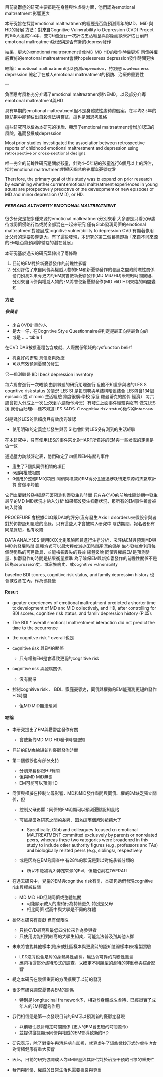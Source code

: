 目前憂鬱症的研究主要都是在身體與性虐待方面，他們認為emotional maltreatment 影響更大

本研究旨在探討emotional maltreatment的經歷是否能預測青年的MD、MiD 與HD的發展
方法：對來自Cognitive Vulnerability to Depression (CVD) Project 的165人追蹤2.5年、並每6週進行一次評估生活經歷與診斷面談來評估目前的emotional maltreatment狀況與是否有新的depress發作

結果：更大的emotional maltreatment會使MD MiD HD的發作時間更短
同儕與權威實施的emotional maltreatment會使hopelessness depression發作時間更快

結論：emotional maltreatment可以預測depression，特別是hopelessness depression
確定了在成人emotional maltreatment的預防、治療的重要性


--

負面思考風格充分介導了emotional maltreatment與NEMD，以及部分介導emotional maltreatment與HD

具有早期的emotional maltreatment但不是身體或性虐待的個案，在平均2.5年的隨訪期中能預估出自殺想法與嘗試，這也是因思考風格

這些研究可以做為本研究的後盾，顯示了emotional maltreatment會增加認知的風險，進而發展成depression

Most prior studies investigated the association between retrospective reports of childhood emotional maltreatment and depression using retrospective or cross-sectional designs

唯一完全的前瞻性研究是關於孩童，針對4~5年級的孩童進行6個月以上的評估，探討emotional maltreatment對歸因風格的影響與憂鬱症狀

Therefore, the primary goal of this study was to expand on prior research by examining whether current emotional maltreatment experiences in young adults are prospectively predictive of the development of new episodes of MD and minor depression (MiD), or HD.


##### PEER AND AUTHORITY EMOTIONAL MALTREATMENT
很少研究是把多種來源的emotional maltreatment分別來看
大多都是只看父母虐待或同儕侵略行為或將全部混在一起來研究
僅有Gibb發現同儕的emotional maltreatment對發展成cognitive vulnerability to depression CVD 有顯著作用比父母的還要影響更大，有了這些發現，本研究的第二個目標即為「來自不同來源的EM是否能預測抑鬱症的潛在發展」

本研究基於過去的研究延伸出了兩條路
1. 目前的EM對於新憂鬱發作的前瞻性影響
2. 分別評估了來自同儕與權威人物的EM和新憂鬱發作的發展之間的前瞻性關係
他們預測如果有更大的EM將會使新憂鬱發作(MD MiD HD)來臨的時間變短、
分別來自同儕與權威人物的EM將會使新憂鬱發作(MD MiD HD)來臨的時間變短 


#### 方法
##### 參與者
- 來自CVD計畫的人
- 是大一仔，在Cognitive Style Questionnaire被判定是最正向與最負向的
- 或是 
.....
table 1


在CVD DAS被擴產程包含成就、人際關係領域的dysfunction belief
- 有良好的表現 具信度與效度
- 可以有效預測憂鬱的發生

另一個測驗是 BDI beck depression inventory

每六周會進行一次晤談 
由訓練過的研究助理進行 但他不知道參與者的LES SI cognitive risk status 的情況 
LES SI 是把問卷與半結構晤談結合 
LES包含134個episodic 或 chronic 生活經驗 跨度很廣(學校 家庭 羅曼蒂克的關係 經濟）
每六周會把人分成上一次(上次到六周後他今天）有發生上面事件經驗與沒有 
做完LES後 就會由助理(一樣不知道LES SADS-C cognitive risk status)做SI的interview

SI是對於LES的信賴度與有效度的確認
- 使用明確的定義症狀發生與否
SI也會針對LES沒有測到的生活經驗

在本研究中，只有使用LES的事件來比對HART所描述的EM與一些狀況的定義是否一致

通過壓力訪談評定表，她們確定了四個與EM有關的事件
- 產生了7個與同儕相關的項目
- 5個與權威相關
- 9個用於整體EM的項目
同儕與權威的EM得分是通過涉及特定來源的天數來計算
會做平均值

它們主要對於EM經歷可否預測抑鬱發生的時間 只有在CVD的前瞻性隨訪期中發生最早的MD MID狀況才納入分析
如果都沒發生抑鬱狀況，那所有的EM事件都會被納入討論

PROCEFURE
會根據CSQ跟DAS的評分(沒有發生 Axis I disorders)來假設參與者對於抑鬱認知風險的高低，只有這些人才會被納入研究中
隨訪期間，報名者都有同意實驗，也有收錢

DATA ANALYSES
使用COX比例風險回歸進行生存分析，來評估EM與預測MD與MID的發展時間
這種方式可以最大程度減少因時間產深的偏差
生存發攜會利用每個時間點的可用數具、並能檢視丟失的數據
總體來說 同儕與權威EM是預測變量、抑鬱發作的時間是結果衡量標準
為了確保EM與新抑鬱發作的前瞻性關係不是因為depression史、或家族病史、或cognitive vulnerability

baseline BDI scores, cognitive risk status, and family depression history 也會被包含在內，作為協變量
#### Result
- greater experiences of emotional maltreatment predicted a shorter time to development of MD and MiD collectively, and HD, after controlling for BDI scores, cognitive risk status, and family depression history (P.05).
- The BDI * overall emotional maltreatment interaction did not predict the time to the occurrence
- the cognitive risk * overall 也是
- cognitive risk 與EM的關係
	- 只有權勢EM是會導致更高的cognitive risk
- cognitive risk 與發病關係
	- 沒有關係

- 控制cognitive risk 、 BDI、家庭憂鬱史，同儕與權勢的EM能預測更短的發作HD時間
	- 但MD MiD無法預測

#### 結論
- 本研究提出了EM與憂鬱症發作有關
	- 會使新的MD MiD HD發作時間更短
- 目前的EM會縮短新的憂鬱發作時間

- 第二個假設也有部分支持
	- 分別來看都跟HD有關
	- 但與MD MiD無關
	- EM可能可以預測HD
- 同儕與權威在控制父母影響、MD和MiD發作時間與同儕、權威EM缺乏獨立關係，但
	- 控制父母影響：同儕的EM明顯可以預測憂鬱認知風格
	- 可能是因為研究之間的差異，因為這兩個類別被擴大了
		-   Specifically, Gibb and colleagues focused on emotional MALTREATMENT committed exclusively by parents or nonrelated peers, whereas these two categories were broadened in this study to include other authority figures (e.g., professors and TAs) and biologically related peers (e.g., siblings), respectively

	- 或是因為在EM的調查中 有28%的狀況是難以對施暴者分類的
		- 所以不能被納入特定來源的EM，但能包刮在OVERALL
- 在過去研究中，兒童的EM與cognitive risk有關，本研究她們發現cognitive risk與權威有關
	- MD MiD HD但與同儕或整體無關
		- 可能顯示成人的虐待行為持續更久 特別是父母
		- 相比同儕 從高中與大學是不同的群體
- 雖然本研究有貢獻 但有侷限性
	- 只挑CVD最高與最低四分位來作為參與者
	- 只使用功能相對較高的大學生組成，可能無法普及到其他人群
- 未來將會對其他樣本(臨床或社區樣本與更廣泛的認知脆弱樣本)來複製實驗
	- LES沒有包含足夠的身體與性虐待，無法做可靠的前瞻性測量
	- 應包括這部分虐待形式的調查，以確定不同類型的虐待的非重疊與綜合影響
- 總之本研究在幾個重要的方面擴展了以前的發現
- 很少有研究調查憂鬱與EM的關係
	- 特別是 longitudinal framework下，相對於身體或性虐待、已經證實了成年人的EM經歷的作用
- 我們相信這是第一次發現目前的EM可以預測新的憂鬱症發現
	- 以前瞻性設計確定時間關係 (更大的EM會更短的時間發作)
	- 並提供證據顯示同儕與權威的EM會導致新的HD
- 研究表示，除了對童年與清純期有影響，就算成年了這些微妙形式的虐待也會對情緒健康有重大影響
- 因此，目前的研究強調成人的EM經歷與其評估對於治療干預的目標的重要性
- 我們與同儕、權威的日常生活也需要善良與尊重